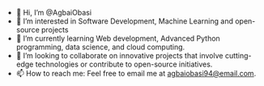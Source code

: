 - 👋 Hi, I’m @AgbaiObasi
- 👀 I’m interested in Software Development, Machine Learning and open-source projects
- 🌱 I’m currently learning Web development, Advanced Python programming, data science, and cloud computing.
- 💞️ I’m looking to collaborate on innovative projects that involve cutting-edge technologies or contribute to open-source initiatives.
- 📫 How to reach me: Feel free to email me at agbaiobasi94@email.com.

<!---
AgbaiObasi/AgbaiObasi is a ✨ special ✨ repository because its `README.md` (this file) appears on your GitHub profile.
You can click the Preview link to take a look at your changes.
--->
